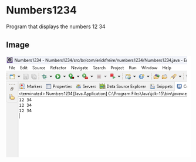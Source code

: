 # Numbers1234
 Program that displays the numbers 12 34

## Image
![Currículo no Computador](numbers1234.png)